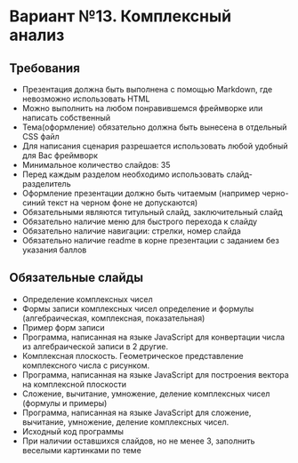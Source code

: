 Вариант №13. Комплексный анализ
===============
Требования
---------------

- Презентация должна быть выполнена с помощью Markdown, где невозможно использовать HTML
- Можно выполнить на любом понравившемся фреймворке или написать собственный
- Тема(оформление) обязательно должна быть вынесена в отдельный CSS файл
- Для написания сценария разрешается использовать любой удобный для Вас фреймворк
- Минимальное количество слайдов: 35
- Перед каждым разделом необходимо использовать слайд-разделитель
- Оформление презентации должно быть читаемым (например черно-синий текст на черном фоне не допускаются)
- Обязательными являются титульный слайд, заключительный слайд
- Обязательно наличие меню для быстрого перехода к слайду
- Обязательно наличие навигации: стрелки, номер слайда
- Обязательно наличие readme в корне презентации с заданием без указания баллов

Обязательные слайды
----------------------

- Определение комплексных чисел
- Формы записи комплексных чисел определение и формулы (алгебраическая, комплексная, показательная)
- Пример форм записи
- Программа, написанная на языке JavaScript для конвертации числа из алгебраической записи в 2 другие.
- Комплексная плоскость. Геометрическое представление комплексного числа с рисунком.
- Программа, написанная на языке JavaScript для построения вектора на комплексной плоскости
- Сложение, вычитание, умножение, деление комплексных чисел (формулы и примеры)
- Программа, написанная на языке JavaScript для сложение, вычитание, умножение, деление комплексных чисел.
- Исходный код программы
- При наличии оставшихся слайдов, но не менее 3, заполнить веселыми картинками по теме
